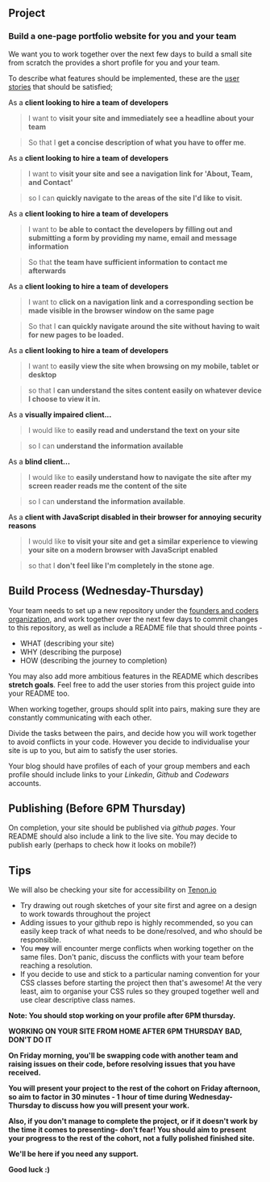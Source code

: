 ## Project

### Build a one-page portfolio website for you and your team

We want you to work together over the next few days to build a small site from scratch the provides a short profile for you and your team.

To describe what features should be implemented, these are the [user stories](https://en.wikipedia.org/wiki/User_story) that should be satisfied;

As a **client looking to hire a team of developers**
> I want to **visit your site and immediately see a headline about your team**

> So that I **get a concise description of what you have to offer me**.


As a **client looking to hire a team of developers**
> I want to **visit your site and see a navigation link for 'About, Team, and Contact'**

> so I can **quickly navigate to the areas of the site I'd like to visit.**

As a **client looking to hire a team of developers**
> I want to **be able to contact the developers by filling out and submitting a form by providing my name, email and message information**

> So that **the team have sufficient information to contact me afterwards**

As a **client looking to hire a team of developers**
> I want to **click on a navigation link and a corresponding section be made visible in the browser window on the same page**

> So that I **can quickly navigate around the site without having to wait for new pages to be loaded.**

As a **client looking to hire a team of developers**
> I want to **easily view the site when browsing on my mobile, tablet or desktop**

> so that I **can understand the sites content easily on whatever device I choose to view it in.**

As a **visually impaired client...**

> I would like to **easily read and understand the text on your site**

> so I can **understand the information available**

As a **blind client...**
> I would like to **easily understand how to navigate the site after my screen reader reads me the content of the site**

> so I can **understand the information available**.

As a **client with JavaScript disabled in their browser for annoying security reasons**
>  I would like **to visit your site and get a similar experience to viewing your site on a modern browser with JavaScript enabled**

> so that I **don't feel like I'm completely in the stone age**.

## Build Process (Wednesday-Thursday)

Your team needs to set up a new repository under the [founders and coders organization](https://github.com/foundersandcoders), and work together over the next few days to commit changes to this repository, as well as include a README file that should three points -
- WHAT (describing your site)
- WHY (describing the purpose)
- HOW (describing the journey to completion)

You may also add more ambitious features in the README which describes **stretch goals**. Feel free to add the user stories from this project guide into your README too.

When working together, groups should split into pairs, making sure they are constantly communicating with each other.

Divide the tasks between the pairs, and decide how you will work together to avoid conflicts in your code.
However you decide to individualise your site is up to you, but aim to satisfy the user stories.

Your blog should have profiles of each of your group members and each profile should include links to your *Linkedin*, *Github* and *Codewars* accounts.

## Publishing (Before 6PM Thursday)

On completion, your site should be published via *github pages*. Your README should also include a link to the live site. You may decide to publish early (perhaps to check how it looks on mobile?)

## Tips


We will also be checking your site for accessibility on [Tenon.io](https://tenon.io/)


- Try drawing out rough sketches of your site first and agree on a design to work towards throughout the project
- Adding issues to your github repo is highly recommended, so you can easily keep track of what needs to be done/resolved, and who should be responsible.
- You ~~may~~ will encounter merge conflicts when working together on the same files. Don't panic, discuss the conflicts with your team before reaching a resolution.
- If you decide to use and stick to a particular naming convention for your CSS classes before starting the project then that's awesome! At the very least, aim to organise your CSS rules so they grouped together well and use clear descriptive class names.


**Note: You should stop working on your profile after 6PM thursday.**

**WORKING ON YOUR SITE FROM HOME AFTER 6PM THURSDAY BAD, DON'T DO IT**

**On Friday morning, you'll be swapping code with another team and raising issues on their code, before resolving issues that you have received.**

**You will present your project to the rest of the cohort on Friday afternoon, so aim to factor in 30 minutes - 1 hour of time during Wednesday-Thursday to discuss how you will present your work.**

**Also, if you don't manage to complete the project, or if it doesn't work by the time it comes to presenting- don't fear! You should aim to present your progress to the rest of the cohort, not a fully polished finished site.**

**We'll be here if you need any support.**

**Good luck :)**
